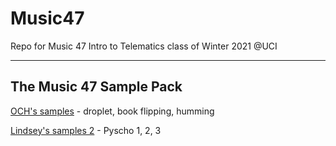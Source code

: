 # Music47
Repo for Music 47 Intro to Telematics class of Winter 2021 @UCI

---
## The Music 47 Sample Pack

[OCH's samples](https://drive.google.com/drive/folders/11S75rZlX1pxgA1nzz1yMlQ8Er9NQYwF9?usp=sharing) - droplet, book flipping, humming


[Lindsey's samples 2](https://drive.google.com/drive/folders/1M702SOK-8bmvbtUJSn-Tf27lwV6rxhx1?usp=sharing) - Pyscho 1, 2, 3